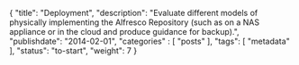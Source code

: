 {
    "title": "Deployment",
    "description": "Evaluate different models of physically implementing the Alfresco Repository (such as on a NAS appliance or in the cloud and produce guidance for backup).",
    "publishdate": "2014-02-01",
    "categories" : [
    	 "posts"
    ],
    "tags": [ "metadata" ],
    "status": "to-start",
    "weight": 7
}
